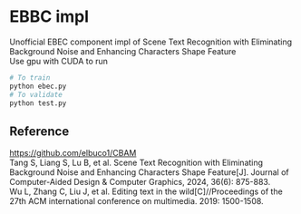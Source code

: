 # EBBC impl
Unofficial EBEC component impl of Scene Text Recognition with Eliminating Background Noise and Enhancing Characters Shape Feature</br>
Use gpu with CUDA to run</br>
```bash
# To train
python ebec.py
# To validate
python test.py
```

## Reference
https://github.com/elbuco1/CBAM</br>
Tang S, Liang S, Lu B, et al. Scene Text Recognition with Eliminating Background Noise and Enhancing Characters Shape Feature[J]. Journal of Computer-Aided Design & Computer Graphics, 2024, 36(6): 875-883.</br>
Wu L, Zhang C, Liu J, et al. Editing text in the wild[C]//Proceedings of the 27th ACM international conference on multimedia. 2019: 1500-1508.</br>